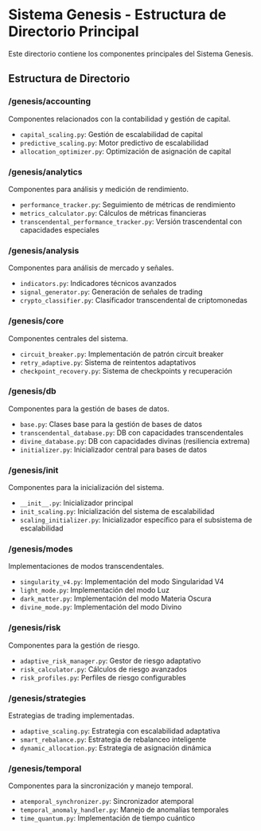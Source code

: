 # Sistema Genesis - Estructura de Directorio Principal

Este directorio contiene los componentes principales del Sistema Genesis.

## Estructura de Directorio

### /genesis/accounting
Componentes relacionados con la contabilidad y gestión de capital.
- `capital_scaling.py`: Gestión de escalabilidad de capital
- `predictive_scaling.py`: Motor predictivo de escalabilidad
- `allocation_optimizer.py`: Optimización de asignación de capital

### /genesis/analytics
Componentes para análisis y medición de rendimiento.
- `performance_tracker.py`: Seguimiento de métricas de rendimiento
- `metrics_calculator.py`: Cálculos de métricas financieras
- `transcendental_performance_tracker.py`: Versión trascendental con capacidades especiales

### /genesis/analysis 
Componentes para análisis de mercado y señales.
- `indicators.py`: Indicadores técnicos avanzados
- `signal_generator.py`: Generación de señales de trading
- `crypto_classifier.py`: Clasificador transcendental de criptomonedas

### /genesis/core
Componentes centrales del sistema.
- `circuit_breaker.py`: Implementación de patrón circuit breaker
- `retry_adaptive.py`: Sistema de reintentos adaptativos
- `checkpoint_recovery.py`: Sistema de checkpoints y recuperación

### /genesis/db
Componentes para la gestión de bases de datos.
- `base.py`: Clases base para la gestión de bases de datos
- `transcendental_database.py`: DB con capacidades transcendentales
- `divine_database.py`: DB con capacidades divinas (resiliencia extrema)
- `initializer.py`: Inicializador central para bases de datos

### /genesis/init
Componentes para la inicialización del sistema.
- `__init__.py`: Inicializador principal
- `init_scaling.py`: Inicialización del sistema de escalabilidad
- `scaling_initializer.py`: Inicializador específico para el subsistema de escalabilidad

### /genesis/modes
Implementaciones de modos transcendentales.
- `singularity_v4.py`: Implementación del modo Singularidad V4
- `light_mode.py`: Implementación del modo Luz
- `dark_matter.py`: Implementación del modo Materia Oscura
- `divine_mode.py`: Implementación del modo Divino

### /genesis/risk
Componentes para la gestión de riesgo.
- `adaptive_risk_manager.py`: Gestor de riesgo adaptativo
- `risk_calculator.py`: Cálculos de riesgo avanzados
- `risk_profiles.py`: Perfiles de riesgo configurables

### /genesis/strategies
Estrategias de trading implementadas.
- `adaptive_scaling.py`: Estrategia con escalabilidad adaptativa
- `smart_rebalance.py`: Estrategia de rebalanceo inteligente
- `dynamic_allocation.py`: Estrategia de asignación dinámica

### /genesis/temporal
Componentes para la sincronización y manejo temporal.
- `atemporal_synchronizer.py`: Sincronizador atemporal
- `temporal_anomaly_handler.py`: Manejo de anomalías temporales
- `time_quantum.py`: Implementación de tiempo cuántico